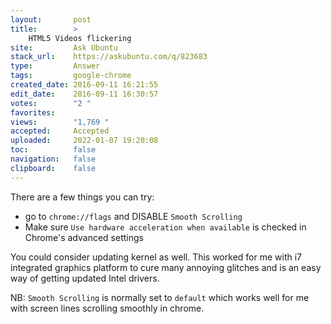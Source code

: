 ```yaml
---
layout:       post
title:        >
    HTML5 Videos flickering
site:         Ask Ubuntu
stack_url:    https://askubuntu.com/q/823683
type:         Answer
tags:         google-chrome
created_date: 2016-09-11 16:21:55
edit_date:    2016-09-11 16:30:57
votes:        "2 "
favorites:    
views:        "1,769 "
accepted:     Accepted
uploaded:     2022-01-07 19:20:08
toc:          false
navigation:   false
clipboard:    false
---
```


There are a few things you can try:

 - go to `chrome://flags` and DISABLE `Smooth Scrolling`
 - Make sure `Use hardware acceleration when available` is checked in
   Chrome's advanced settings

You could consider updating kernel as well. This worked for me with i7 integrated graphics platform to cure many annoying glitches and is an easy way of getting updated Intel drivers.

NB: `Smooth Scrolling` is normally set to `default` which works well for me with screen lines scrolling smoothly in chrome.
